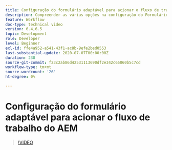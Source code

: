```yaml
---
title: Configuração do formulário adaptável para acionar o fluxo de trabalho do AEM
description: Compreender as várias opções na configuração do Formulário adaptável para acionar o fluxo de trabalho do AEM
feature: Workflow
doc-type: technical video
version: 6.4,6.5
topic: Development
role: Developer
level: Beginner
exl-id: ffe4a952-a541-43f1-ac8b-9efe2bed0553
last-substantial-update: 2020-07-07T00:00:00Z
duration: 238
source-git-commit: f23c2ab86d42531113690df2e342c65060b5c7cd
workflow-type: tm+mt
source-wordcount: '26'
ht-degree: 0%

---
```


# Configuração do formulário adaptável para acionar o fluxo de trabalho do AEM


>[!VIDEO](https://video.tv.adobe.com/v/28316?quality=12&learn=on)
